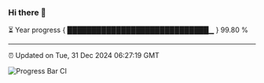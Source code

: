 ### Hi there 👋

⏳ Year progress { █████████████████████████████▁ } 99.80 %

---

⏰ Updated on Tue, 31 Dec 2024 06:27:19 GMT

![Progress Bar CI](https://github.com/liununu/liununu/workflows/Progress%20Bar%20CI/badge.svg)
